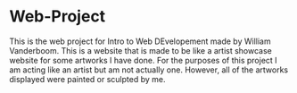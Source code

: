 # Web-Project

This is the web project for Intro to Web DEvelopement made by William Vanderboom. This is a website that is made to be like a artist showcase website for some artworks I have done. For the purposes of this project I am acting like an artist but am not actually one. However, all of the artworks displayed were painted or sculpted by me.
